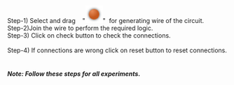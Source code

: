 Step-1) Select and drag &nbsp;&nbsp; "<img src="images/gate/littledot.png" id="Supply"  width="40" height="40">"&nbsp;&nbsp;for generating wire of the circuit.<br>
Step-2)Join the wire to perform the required logic.<br>
Step-3) Click on check button to check the connections.</b><br/><br/>
Step-4) If connections are wrong click on reset button to reset connections.</b><br/><br/>
                   
<h5>Note: Follow these steps for all experiments.</h5> <br>
